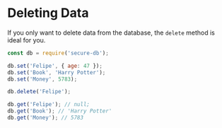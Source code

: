 # Deleting Data
If you only want to delete data from the database, the `delete` method is ideal for you.

```js
const db = require('secure-db');

db.set('Felipe', { age: 47 });
db.set('Book', 'Harry Potter');
db.set('Money', 5783);

db.delete('Felipe');

db.get('Felipe'); // null;
db.get('Book'); // 'Harry Potter'
db.get('Money'); // 5783
```